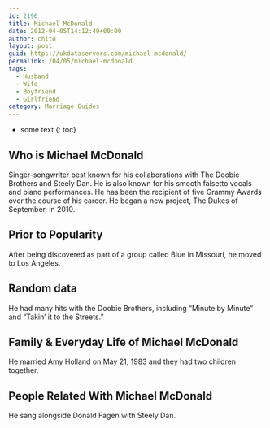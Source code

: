 ```yaml
---
id: 2196
title: Michael McDonald
date: 2012-04-05T14:12:49+00:00
author: chito
layout: post
guid: https://ukdataservers.com/michael-mcdonald/
permalink: /04/05/michael-mcdonald
tags:
  - Husband
  - Wife
  - Boyfriend
  - Girlfriend
category: Marriage Guides
---
```


* some text
{: toc}
          
          
## Who is  Michael McDonald
                  
                  
                  
Singer-songwriter best known for his collaborations with The Doobie Brothers and Steely Dan. He is also known for his smooth falsetto vocals and piano performances. He has been the recipient of five Grammy Awards over the course of his career. He began a new project, The Dukes of September, in 2010. 
                  
                
                
                
## Prior to Popularity 
                  
                  
                  
After being discovered as part of a group called Blue in Missouri, he moved to Los Angeles.
                  
                
                
                
## Random data 
                  
                  
                  
He had many hits with the Doobie Brothers, including &#8220;Minute by Minute&#8221; and &#8220;Takin&#8217; it to the Streets.&#8221;
                  
                
                
                
## Family & Everyday Life of Michael McDonald
                  
                  
                  
He married Amy Holland on May 21, 1983 and they had two children together.
                  
                
                
                
## People Related With  Michael McDonald
                  
                  
                  
He sang alongside Donald Fagen with Steely Dan.
                  
                
              
            
          
          
          
    
    
  
